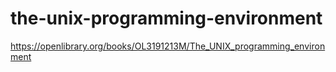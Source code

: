 # the-unix-programming-environment
https://openlibrary.org/books/OL3191213M/The_UNIX_programming_environment
